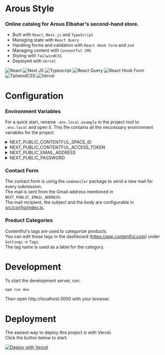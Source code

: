 # Arous Style

### Online catalog for Arous Elbahar's second-hand store.

-   Built with `React`, `Next.js` and `TypeScript`
-   Managing state with `React Query`
-   Handling forms and validation with `React Hook Form` and `zod`
-   Managing content with `Contentful CMS`
-   Styling with `TailwindCSS`
-   Deployed with `Vercel`

![React](https://img.shields.io/badge/react-%2320232a.svg?style=for-the-badge&logo=react&logoColor=%2361DAFB)
![Next JS](https://img.shields.io/badge/Next-black?style=for-the-badge&logo=next.js&logoColor=white)
![Typescript](https://img.shields.io/badge/typescript-%23007ACC.svg?style=for-the-badge&logo=typescript&logoColor=white)
![React Query](https://img.shields.io/badge/-React%20Query-FF4154?style=for-the-badge&logo=react%20query&logoColor=white)
![React Hook Form](https://img.shields.io/badge/React%20Hook%20Form-%23EC5990.svg?style=for-the-badge&logo=reacthookform&logoColor=white)
![TailwindCSS](https://img.shields.io/badge/tailwindcss-%2338B2AC.svg?style=for-the-badge&logo=tailwind-css&logoColor=white)
![Vercel](https://img.shields.io/badge/vercel-%23000000.svg?style=for-the-badge&logo=vercel&logoColor=white)

# Configuration

### Environment Variables

For a quick start, rename `.env.local.example` in the project root to `.env.local` and open it. This file contains all the neccessary environment variables for the project.

<details><summary>NEXT_PUBLIC_CONTENTFUL_SPACE_ID</summary>

Your Contentful space ID.  
You can find it in the dashboard (https://app.contentful.com) under `Settings` -> `General Settings` -> `Space ID`.

</details>

<details><summary>NEXT_PUBLIC_CONTENTFUL_ACCESS_TOKEN</summary>

Your Contentful access token.  
You can create a new access token in the dashboard (https://app.contentful.com) under `Settings` -> `API keys` -> `Add API key`.  
After creating your API key, copy the "Content Delivery API - access token" value.

</details>

<details><summary>NEXT_PUBLIC_EMAIL_ADDRESS</summary>

This Gmail address will send itself a new mail for every contact form submission.  
This google account must generate and use an App Password (see `NEXT_PUBLIC_PASSWORD`).

</details>

<details><summary>NEXT_PUBLIC_PASSWORD</summary>

An App Password for the google account mentioned in `NEXT_PUBLIC_EMAIL_ADDRESS`.  
See https://support.google.com/accounts/answer/185833?hl=en for information on how to generate an App Password.

</details>

### Contact Form

The contact form is using the `nodemailer` package to send a new mail for every submission.  
The mail is sent from the Gmail address mentioned in `NEXT_PUBLIC_EMAIL_ADDRESS`.  
The mail recipient, the subject and the body are configurable in [src/config/index.ts](src/config/index.ts).

### Product Categories

Contentful's tags are used to categorize products.  
You can edit these tags in the dashboard (https://app.contentful.com) under `Settings` -> `Tags`.  
The tag name is used as a label for the category.

# Development

To start the development server, run:

```bash
npm run dev
```

Then open http://localhost:3000 with your browser.

# Deployment

The easiest way to deploy this project is with Vercel.  
Click the button below to start.

[![Deploy with Vercel](https://vercel.com/button)](https://vercel.com/new/clone?repository-url=https%3A%2F%2Fgithub.com%2Fkfirfitousi%2Farous-style&env=NEXT_PUBLIC_CONTENTFUL_SPACE_ID,NEXT_PUBLIC_CONTENTFUL_ACCESS_TOKEN,NEXT_PUBLIC_EMAIL_ADDRESS,NEXT_PUBLIC_PASSWORD&envDescription=Contentful%20and%20Nodemailer%20configuration&envLink=https%3A%2F%2Fgithub.com%2Fkfirfitousi%2Farous-style%2Fblob%2Fmaster%2FREADME.md&project-name=arous-style&repo-name=arous-style)

